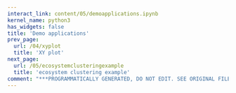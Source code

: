 ```yaml
---
interact_link: content/05/demoapplications.ipynb
kernel_name: python3
has_widgets: false
title: 'Demo applications'
prev_page:
  url: /04/xyplot
  title: 'XY plot'
next_page:
  url: /05/ecosystemclusteringexample
  title: 'ecosystem clustering example'
comment: "***PROGRAMMATICALLY GENERATED, DO NOT EDIT. SEE ORIGINAL FILES IN /content***"
---
```

